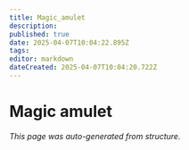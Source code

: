 ```yaml
---
title: Magic_amulet
description: 
published: true
date: 2025-04-07T10:04:22.895Z
tags: 
editor: markdown
dateCreated: 2025-04-07T10:04:20.722Z
---
```


# Magic amulet

*This page was auto-generated from structure.*